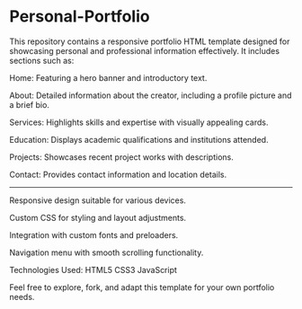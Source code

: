 # Personal-Portfolio

This repository contains a responsive portfolio HTML template designed for showcasing personal and professional information effectively. It includes sections such as:

Home: Featuring a hero banner and introductory text.

About: Detailed information about the creator, including a profile picture and a brief bio.

Services: Highlights skills and expertise with visually appealing cards.

Education: Displays academic qualifications and institutions attended.

Projects: Showcases recent project works with descriptions.

Contact: Provides contact information and location details.

------------------------------------------------------------------


Responsive design suitable for various devices.

Custom CSS for styling and layout adjustments.

Integration with custom fonts and preloaders.

Navigation menu with smooth scrolling functionality.

Technologies Used:
HTML5
CSS3
JavaScript

Feel free to explore, fork, and adapt this template for your own portfolio needs.
 
